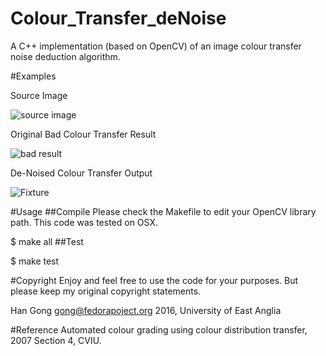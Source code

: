 # Colour_Transfer_deNoise
A C++ implementation (based on OpenCV) of an image colour transfer noise deduction algorithm.

#Examples

Source Image

![source image](https://github.com/hangong/Colour_Transfer_deNoise/blob/master/org.jpg?raw=true)

Original Bad Colour Transfer Result

![bad result](https://github.com/hangong/Colour_Transfer_deNoise/blob/master/rendered.jpg?raw=true)

De-Noised Colour Transfer Output

![Fixture](https://github.com/hangong/Colour_Transfer_deNoise/blob/master/fixed.jpg?raw=true)

#Usage
##Compile
Please check the Makefile to edit your OpenCV library path. This code was tested on OSX.

$ make all
##Test

$ make test

#Copyright
Enjoy and feel free to use the code for your purposes. But please keep my original copyright statements.

Han Gong <gong@fedorapoject.org> 2016, University of East Anglia

#Reference
 Automated colour grading using colour distribution transfer, 2007
 Section 4, CVIU.
